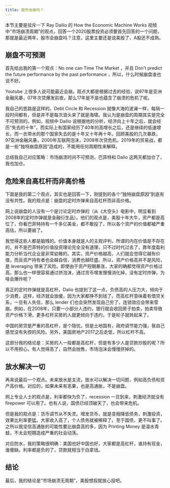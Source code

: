 ```yaml
---
title: 股市会崩吗？
---
```


本节主要是驳斥一下 Ray Dailio 的 How the Economic Machine Works 视频中“市场崩溃周期”的观点，回答一个2020股票投资必须要首先回答的一个问题，那就是最近两年，股市会崩盘吗？注意，这里主要还是说美股了，A股还不成熟。

## 崩盘不可预测

首先给出我的第一个观点：No one can Time The Market ，并且 Don't predict the future performance by the past performance ，所以，什么时候崩盘谁也说不好。

Youtube 上很多人说可能最近会崩。观点大都是根据过去的经验，说97年是亚洲金融风暴，07年次贷爆发前夜，那么17年是不是也蕴含了崩溃的危机了呢。

我自己的思路是这样的。Debt Circle 和 Recession 就像大海的波澜一样，每隔一段时间都有，但是并不是每次浪头来了就是海啸。我认为是崩盘的周期其实是完全不可预测的。例如，视频中 Dailio 说根据他的分析，经济向上十年之后，就会经历“失去的十年”，而实际上有国家经历了40年的高增长之后，还是继续的低速增长，而一衣带水的那个国家失去的是十年又十年再十年。回顾美股的几次暴跌，97亚洲金融风暴，2000年互联网泡沫，2008年次贷危机，2019年的贸易战，都是一些”独特崩盘原因“造成的，不能用任何周期性来解释。

总结我自己对应策略：市场崩溃时间不可预测，巴菲特和 Dalio 这两天都加仓了，我也加仓。

## 危险来自高杠杆而非高价格

下面是我的第二个观点，其实也是回答一下，刚提到的各个”独特崩盘原因“到底有没有共性。我的观点是：崩盘的定时炸弹来自高杠杆而非高价格。

网上说崩盘的人没有一个是讨论定时炸弹的（从《大空头》电影中，明显看到2008年的定时炸弹就是金融衍生品）。他们的观点是，美股十年大牛，资产都是高位了，你看巴菲特持有一千多亿美金，都不敢投了，所以各个资产的价值都被严重高估，所以要崩了。

我觉得这些人都是脑残的。价值本身就是人的主观评判，所谓的内在价值是不存在的，并不是巴菲特的价值投资理论完全没有道理，只不过时代过去了，靠年度盈利能力分析当代企业是非常幼稚的。其实，资产价格越高，人们就会觉得它越有价值，而且资产持有者也会越自信，消费也越旺盛。所以，资产价格高并不是风险，是 leveraging 带来了风险。即使由于资产短期暴涨，大家的确都觉得资产价格过高，那么也一样很容易通过挤泡沫，通过货币增发慢慢消化掉，没有定时炸弹，为啥会爆炸呢？

真正的定时炸弹就是高杠杆。Dalio 也提到了这一点，负债高的人压力大，倾向于少消费，这样，经济就会放缓，因为大家都挣不到钱了。而高杠杆意味着有借贷关系，一旦有人失信，那么 lender 们也会突然发现自己穷了，连锁效应会带来雪崩。例如，在2008年，只要一小部分人违约，银行就会收回房子拍卖，拍卖导致资产价格下滑，更多杠杆买房的人就更倾向于违约，于是轮子就转起来了。

中国的房贷是严重的高杠杆，是个隐忧。但是土地国有，政府调节能力强，我自己感觉没有失控的风险。另外，美国房地产2017之后走低，所以杠杆不高。

这部分我的结论是：买房的人一般都是高杠杆，但是有多少人是贷款炒股的呢？所以不用担心。有人觉得高了，自然会抛售，市场泡沫会慢慢挤掉的。

## 放水解决一切

再来说最后一个观点。未来放水是主流，放水可以解决一切问题，例如高负债和资产高价格。对应的，如果未来有恶果，也是高通胀，不是崩盘。

网上专业人士的观点是，利率都快为负了，recession 一旦到来，刺激经济就没有 firepower 可以用了。也有人说，国债已经顶破天了，也会带来危机。

但是我的观点是：货币调节从不失灵。增发货币，就是变相降低债务，刺激投资，效果比利率更猛。大家收入高了，个人债务就被稀释了。至于国债，更不叫事了。之所以我坚信高通胀的可能性要比崩盘高的多，因为 Printing Money 是温水青蛙，不太会短期造成严重的社会动荡。

对应防水，我的策略很明确：美国也好中国也好，大家都是高杠杆，谁持有现金，谁傻缺。利率都是负的了，贷款就相当于白拿钱。

## 结论

最后，我的结论是“市场崩溃无周期”，美股想投就放心投吧。
